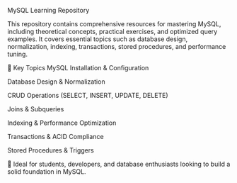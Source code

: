 MySQL Learning Repository

This repository contains comprehensive resources for mastering MySQL, including theoretical concepts, practical exercises, and optimized query examples. It covers essential topics such as database design, normalization, indexing, transactions, stored procedures, and performance tuning.

📌 Key Topics
MySQL Installation & Configuration

Database Design & Normalization

CRUD Operations (SELECT, INSERT, UPDATE, DELETE)

Joins & Subqueries

Indexing & Performance Optimization

Transactions & ACID Compliance

Stored Procedures & Triggers

🔹 Ideal for students, developers, and database enthusiasts looking to build a solid foundation in MySQL.

